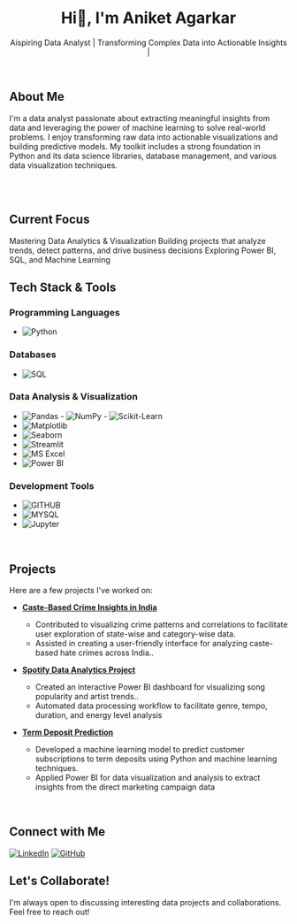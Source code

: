 <div align="center">
 
  <h1>Hi👋, I'm Aniket Agarkar </h1>
  <p> Aispiring Data Analyst | Transforming Complex Data into Actionable Insights |</p>
</div>

<br>

## About Me

I'm a data analyst passionate about extracting meaningful insights from data and leveraging the power of machine learning to solve real-world problems. I enjoy transforming raw data into actionable visualizations and building predictive models. My toolkit includes a strong foundation in Python and its data science libraries, database management, and various data visualization techniques.

<br>

<br>

## Current Focus

Mastering Data Analytics & Visualization
Building projects that analyze trends, detect patterns, and drive business decisions
Exploring Power BI, SQL, and Machine Learning
<br>

## Tech Stack & Tools

### Programming Languages
- <img src="https://img.shields.io/badge/Python-3776AB?style=for-the-badge&logo=python&logoColor=white" alt="Python">


### Databases
- <img src="https://img.shields.io/badge/SQL-FFFFFF?style=for-the-badge&logo=sql&logoColor=blue" alt="SQL">

### Data Analysis & Visualization
  - <img src="https://img.shields.io/badge/Pandas-150458?style=for-the-badge&logo=pandas&logoColor=white" alt="Pandas">
    - <img src="https://img.shields.io/badge/NumPy-3776AB?style=for-the-badge&logo=numPy&logoColor=white" alt="NumPy">
     - <img src="https://img.shields.io/badge/Scikit-Learn-3776AB?style=for-the-badge&logo=Scikit-Learn&logoColor=white" alt="Scikit-Learn">
- <img src="https://img.shields.io/badge/Matplotlib-013243?style=for-the-badge&logo=matplotlib&logoColor=black" alt="Matplotlib">
- <img src="https://img.shields.io/badge/Seaborn-%234C766A.svg?style=for-the-badge&logo=seaborn&logoColor=white" alt="Seaborn">
- <img src="https://img.shields.io/badge/Streamlit-%2300A968.svg?style=for-the-badge&logo=streamlit&logoColor=white" alt="Streamlit">
- <img src="https://img.shields.io/badge/MS_Excel-217346?style=for-the-badge&logo=microsoft-excel&logoColor=white" alt="MS Excel">
- <img src="https://img.shields.io/badge/Power_BI-F2C80F?style=for-the-badge&logo=power-bi&logoColor=black" alt="Power BI">

### Development Tools
- <img src="https://img.shields.io/badge/GITHUB-181717?style=for-the-badge&logo=GITHUB&logoColor=white" alt="GITHUB">
- <img src="https://img.shields.io/badge/MYSQL-3776AB?style=for-the-badge&logo=MYSQL&logoColor=white" alt="MYSQL">
- <img src="https://img.shields.io/badge/Jupyter-F37626?style=for-the-badge&logo=Jupyter&logoColor=white" alt="Jupyter">


<br>

## Projects

Here are a few projects I've worked on:

- **[Caste-Based Crime Insights in India](github.com/sakshi-jaiswal22/caste-based-crime-analysis)**
  - Contributed to visualizing crime patterns and correlations to facilitate user exploration of state-wise and category-wise data.
  - Assisted in creating a user-friendly interface for analyzing caste-based hate crimes across India..
 
- **[Spotify Data Analytics Project ](github.com/Devesh-Ghai/Spotify-Data-Analytics-Project)**
  - Created an interactive Power BI dashboard for visualizing song popularity and artist trends..
  - Automated data processing workflow to facilitate genre, tempo, duration, and energy level analysis

- **[Term Deposit Prediction](github.com/malhar2598/hackathon8762)**

  - Developed a machine learning model to predict customer subscriptions to term deposits using Python and machine learning techniques.
  - Applied Power BI for data visualization and analysis to extract insights from the direct marketing campaign data

<br>

## Connect with Me

[![LinkedIn](https://img.shields.io/badge/LinkedIn-%230077B5.svg?style=for-the-badge&logo=linkedin&logoColor=white)]([www.linkedin.com/in/aniket-agarkar-636463246])
[![GitHub](https://img.shields.io/badge/GitHub-%23181717.svg?style=for-the-badge&logo=github&logoColor=white)](https://github.com/[https://github.com/aniketag001])
<br>

## Let's Collaborate!

I'm always open to discussing interesting data projects and collaborations. Feel free to reach out!

